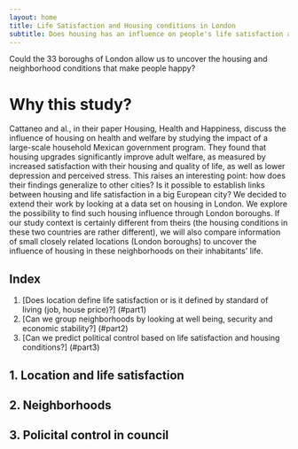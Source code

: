 ```yaml
---
layout: home
title: Life Satisfaction and Housing conditions in London
subtitle: Does housing has an influence on people's life satisfaction and happiness?  
---
```


Could the 33 boroughs of London allow us to uncover the housing and neighborhood conditions that make people happy?

# Why this study?

Cattaneo and al., in their paper Housing, Health and Happiness, discuss the influence of housing on health and welfare by studying the impact of a large-scale household Mexican government program. They found that housing upgrades significantly improve adult welfare, as measured by increased satisfaction with their housing and quality of life, as well as lower depression and perceived stress. This raises an interesting point: how does their findings generalize to other cities? Is it possible to establish links between housing and life satisfaction in a big European city? We decided to extend their work by looking at a data set on housing in London.
We explore the possibility to find such housing influence through London boroughs. If our study context is certainly different from theirs (the housing conditions in these two countries are rather different), we will also compare information of small closely related locations (London boroughs) to uncover the influence of housing in these neighborhoods on their inhabitants' life. 

## Index
1. [Does location define life satisfaction or is it defined by standard of living (job, house price)?] (#part1)
2. [Can we group neighborhoods by looking at well being, security and economic stability?] (#part2)
3. [Can we predict political control based on life satisfaction and housing conditions?] (#part3)



<a name = "part1"></a>
## 1. Location and life satisfaction

<a name = "part2"></a>
## 2. Neighborhoods

<a name = "part3"></a>
## 3. Policital control in council
